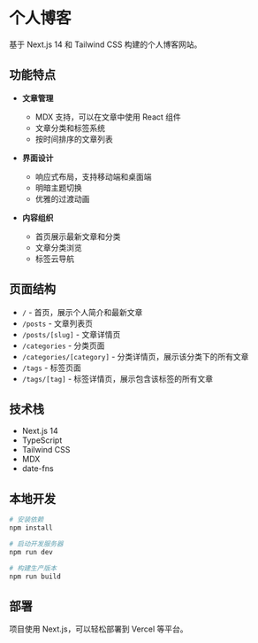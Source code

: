 # 个人博客

基于 Next.js 14 和 Tailwind CSS 构建的个人博客网站。

## 功能特点

- **文章管理**

  - MDX 支持，可以在文章中使用 React 组件
  - 文章分类和标签系统
  - 按时间排序的文章列表

- **界面设计**

  - 响应式布局，支持移动端和桌面端
  - 明暗主题切换
  - 优雅的过渡动画

- **内容组织**
  - 首页展示最新文章和分类
  - 文章分类浏览
  - 标签云导航

## 页面结构

- `/` - 首页，展示个人简介和最新文章
- `/posts` - 文章列表页
- `/posts/[slug]` - 文章详情页
- `/categories` - 分类页面
- `/categories/[category]` - 分类详情页，展示该分类下的所有文章
- `/tags` - 标签页面
- `/tags/[tag]` - 标签详情页，展示包含该标签的所有文章

## 技术栈

- Next.js 14
- TypeScript
- Tailwind CSS
- MDX
- date-fns

## 本地开发

```bash
# 安装依赖
npm install

# 启动开发服务器
npm run dev

# 构建生产版本
npm run build
```

## 部署

项目使用 Next.js，可以轻松部署到 Vercel 等平台。
